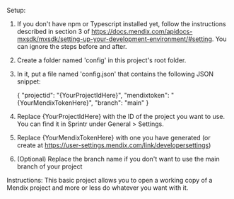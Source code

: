 Setup:

1. If you don't have npm or Typescript installed yet, follow the instructions described in section 3 of https://docs.mendix.com/apidocs-mxsdk/mxsdk/setting-up-your-development-environment/#setting. You can ignore the steps before and after.
2. Create a folder named 'config' in this project's root folder.
3. In it, put a file named 'config.json' that contains the following JSON snippet:

   {
   "projectid": "{YourProjectIdHere}",
   "mendixtoken": "{YourMendixTokenHere}",
   "branch": "main"
   }

4. Replace {YourProjectIdHere} with the ID of the project you want to use. You can find it in Sprintr under General > Settings.
5. Replace {YourMendixTokenHere} with one you have generated (or create at https://user-settings.mendix.com/link/developersettings)
6. (Optional) Replace the branch name if you don't want to use the main branch of your project

Instructions:
This basic project allows you to open a working copy of a Mendix project and more or less do whatever you want with it.
